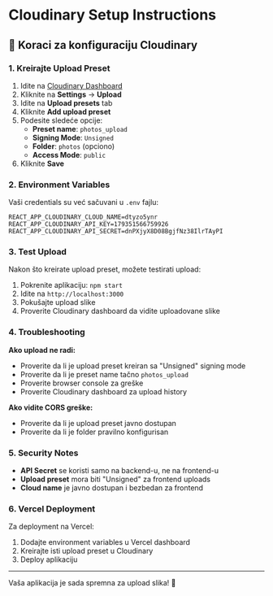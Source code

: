 # Cloudinary Setup Instructions

## 🔧 Koraci za konfiguraciju Cloudinary

### 1. Kreirajte Upload Preset

1. Idite na [Cloudinary Dashboard](https://cloudinary.com/console)
2. Kliknite na **Settings** → **Upload**
3. Idite na **Upload presets** tab
4. Kliknite **Add upload preset**
5. Podesite sledeće opcije:
   - **Preset name**: `photos_upload`
   - **Signing Mode**: `Unsigned`
   - **Folder**: `photos` (opciono)
   - **Access Mode**: `public`
6. Kliknite **Save**

### 2. Environment Variables

Vaši credentials su već sačuvani u `.env` fajlu:

```env
REACT_APP_CLOUDINARY_CLOUD_NAME=dtyzo5ynr
REACT_APP_CLOUDINARY_API_KEY=179351566759926
REACT_APP_CLOUDINARY_API_SECRET=dnPXjyX8D08BgjfNz38IlrTAyPI
```

### 3. Test Upload

Nakon što kreirate upload preset, možete testirati upload:

1. Pokrenite aplikaciju: `npm start`
2. Idite na `http://localhost:3000`
3. Pokušajte upload slike
4. Proverite Cloudinary dashboard da vidite uploadovane slike

### 4. Troubleshooting

**Ako upload ne radi:**
- Proverite da li je upload preset kreiran sa "Unsigned" signing mode
- Proverite da li je preset name tačno `photos_upload`
- Proverite browser console za greške
- Proverite Cloudinary dashboard za upload history

**Ako vidite CORS greške:**
- Proverite da li je upload preset javno dostupan
- Proverite da li je folder pravilno konfigurisan

### 5. Security Notes

- **API Secret** se koristi samo na backend-u, ne na frontend-u
- **Upload preset** mora biti "Unsigned" za frontend uploads
- **Cloud name** je javno dostupan i bezbedan za frontend

### 6. Vercel Deployment

Za deployment na Vercel:

1. Dodajte environment variables u Vercel dashboard
2. Kreirajte isti upload preset u Cloudinary
3. Deploy aplikaciju

---

Vaša aplikacija je sada spremna za upload slika! 🚀 